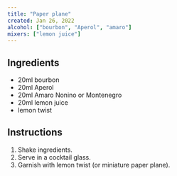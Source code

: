 ```yaml
---
title: "Paper plane"
created: Jan 26, 2022
alcohol: ["bourbon", "Aperol", "amaro"]
mixers: ["lemon juice"]
---
```


## Ingredients

- 20ml bourbon
- 20ml Aperol
- 20ml Amaro Nonino or Montenegro
- 20ml lemon juice
- lemon twist

## Instructions

1. Shake ingredients.
2. Serve in a cocktail glass.
3. Garnish with lemon twist (or miniature paper plane).
